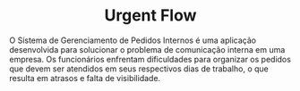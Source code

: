 <h1 align="center">Urgent Flow</h1>

<p>
O Sistema de Gerenciamento de Pedidos Internos é uma aplicação desenvolvida para solucionar o problema
de comunicação interna em uma empresa. Os funcionários enfrentam dificuldades para organizar os pedidos
que devem ser atendidos em seus respectivos dias de trabalho, o que resulta em atrasos e falta de visibilidade.
</p>
